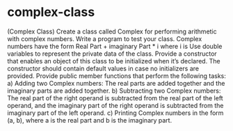 # complex-class
(Complex Class) Create a class called Complex for performing arithmetic with complex numbers. Write a program to test your class. Complex numbers have the form Real Part + imaginary Part * i where i is Use double variables to represent the private data of the class. Provide a constructor that enables an object of this class to be initialized when it’s declared. The constructor should contain default values in case no initializers are provided. Provide public member functions that perform the following tasks: a) Adding two Complex numbers: The real parts are added together and the imaginary parts are added together. b) Subtracting two Complex numbers: The real part of the right operand is subtracted from the real part of the left operand, and the imaginary part of the right operand is subtracted from the imaginary part of the left operand. c) Printing Complex numbers in the form (a, b), where a is the real part and b is the imaginary part.
